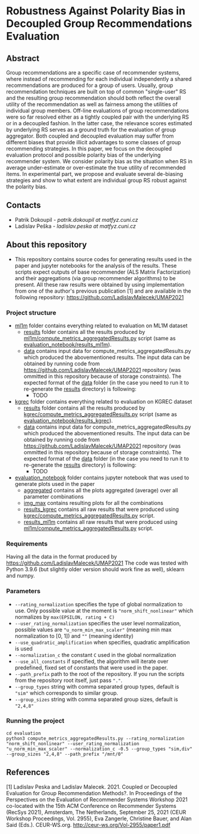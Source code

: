 # Robustness Against Polarity Bias in Decoupled Group Recommendations Evaluation
## Abstract
Group recommendations are a specific case of recommender systems, where instead of recommending for each individual independently
a shared recommendations are produced for a group of users. Usually, group recommendation techniques are built on top of common
"single-user" RS and the resulting group recommendation should both reflect the overall utility of the recommendation as well as
fairness among the utilities of individual group members.
Off-line evaluations of group recommendations were so far resolved either as a tightly coupled pair with the underlying RS or in a
decoupled fashion. In the latter case, the relevance scores estimated by underlying RS serves as a ground truth for the evaluation of
group aggregator. Both coupled and decoupled evaluation may suffer from different biases that provide illicit advantages to some
classes of group recommending strategies. In this paper, we focus on the decoupled evaluation protocol and possible polarity bias of
the underlying recommender system. We consider polarity bias as the situation when RS in average under-estimate or over-estimate
the true utility of recommended items.
In experimental part, we propose and evaluate several de-biasing strategies and show to what extent are individual group RS robust
against the polarity bias.

## Contacts
- Patrik Dokoupil - *patrik.dokoupil at matfyz.cuni.cz*
- Ladislav Peška - *ladislav.peska at matfyz.cuni.cz*

## About this repository
- This repository contains source codes for generating results used in the paper and jupyter notebooks for the analysis of the results. These scripts expect outputs of base recommender (ALS Matrix Factorization) and their aggregations (via group recommender algorithms) to be present. All these raw results were obtained by using implementation from one of the author's previous publication [1] and are available in the following repository: https://github.com/LadislavMalecek/UMAP2021

### Project structure
- [ml1m](./ml1m/) folder contains everything related to evaluation on ML1M dataset
    - [results](./ml1m/results/) folder contains all the results produced by [ml1m/compute_metrics_aggregatedResults.py](./ml1m/compute_metrics_aggregatedResults.py) script (same as [evaluation_notebook/results_ml1m](./evaluation_notebook/results_ml1m/)).
    - [data](./ml1m/data/) contains input data for compute_metrics_aggregatedResults.py which produced the abovementioned results. The input data can be obtained by running code from https://github.com/LadislavMalecek/UMAP2021 repository (was ommitted in this repository because of storage constraints). The expected format of the [data](./ml1m/data/) folder (in the case you need to run it to re-generate the [results](./ml1m/results/) directory) is following:
        - TODO
- [kgrec](./kgrec/) folder contains everything related to evaluation on KGREC dataset
    - [results](./kgrec/results/) folder contains all the results produced by [kgrec/compute_metrics_aggregatedResults.py](./kgrec/compute_metrics_aggregatedResults.py) script (same as [evaluation_notebook/results_kgrec](./evaluation_notebook/results_kgrec/)).
    - [data](./kgrec/data/) contains input data for compute_metrics_aggregatedResults.py which produced the abovementioned results. The input data can be obtained by running code from https://github.com/LadislavMalecek/UMAP2021 repository (was ommitted in this repository because of storage constraints). The expected format of the [data](./kgrec/data/) folder (in the case you need to run it to re-generate the [results](./kgrec/results/) directory) is following:
        - TODO
- [evaluation_notebook](./evaluation_notebook/) folder contains jupyter notebook that was used to generate plots used in the paper
    - [aggregated](./evaluation_notebook/aggregated/) contains all the plots aggregated (average) over all parameter combinations
    - [img_max](./evaluation_notebook/img_max/) contains resulting plots for all the combinations
    - [results_kgrec](./evaluation_notebook/results_kgrec/) contains all raw results that were produced using [kgrec/compute_metrics_aggregatedResults.py](./kgrec/compute_metrics_aggregatedResults.py) script.
    - [results_ml1m](./evaluation_notebook/results_ml1m/) contains all raw results that were produced using [ml1m/compute_metrics_aggregatedResults.py](./ml1m/compute_metrics_aggregatedResults.py) script.    

### Requirements
Having all the data in the format produced by https://github.com/LadislavMalecek/UMAP2021
The code was tested with Python 3.9.6 (but slightly older version should work fine as well), sklearn and numpy.

### Parameters
- `--rating_normalization` specifies the type of global normalization to use. Only possible value at the moment is `"norm_shift_nonlinear"` which normalizes by `max(EPSILON, rating + C)`
- `--user_rating_normalization` specifies the user level normalization, possible values are `"u_norm_min_max_scaler"` (meaning min max normalization to [0, 1]) and `""` (meaning identity)
- `--use_quadratic_amplification` when specifies, quadratic amplification is used
- `--normalization_c` the constant `C` used in the global normalization
- `--use_all_constants` if specified, the algorithm will iterate over predefined, fixed set of constants that were used in the paper.
- `--path_prefix` path to the root of the repository. If you run the scripts from the repository root itself, just pass `"."`.
- `--group_types` string with comma separated group types, default is `"sim"` which corresponds to similar group.
- `--group_sizes` string with comma separated group sizes, default is `"2,4,8"`

### Running the project

```
cd evaluation
python3 compute_metrics_aggregatedResults.py --rating_normalization "norm_shift_nonlinear" --user_rating_normalization "u_norm_min_max_scaler" --normalization_c -0.5 --group_types "sim,div" --group_sizes "2,4,8" --path_prefix "/mnt/0"
```

## References
[1] Ladislav Peska and Ladislav Malecek. 2021. Coupled or Decoupled Evaluation for Group Recommendation Methods?. In Proceedings of the Perspectives
on the Evaluation of Recommender Systems Workshop 2021 co-located with the 15th ACM Conference on Recommender Systems (RecSys 2021), Amsterdam,
The Netherlands, September 25, 2021 (CEUR Workshop Proceedings, Vol. 2955), Eva Zangerle, Christine Bauer, and Alan Said (Eds.). CEUR-WS.org.
http://ceur-ws.org/Vol-2955/paper1.pdf